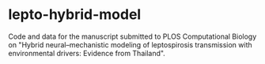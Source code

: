 # lepto-hybrid-model
Code and data for the manuscript submitted to PLOS Computational Biology on "Hybrid neural–mechanistic modeling of leptospirosis transmission with environmental drivers: Evidence from Thailand".
